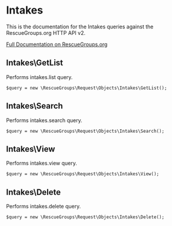 # Intakes

This is the documentation for the Intakes queries against the RescueGroups.org HTTP API v2.

[Full Documentation on RescueGroups.org](https://userguide.rescuegroups.org/display/APIDG/Object+definitions#Objectdefinitions-intakes)

## Intakes\GetList

Performs intakes.list query.

    $query = new \RescueGroups\Request\Objects\Intakes\GetList();


## Intakes\Search

Performs intakes.search query.

    $query = new \RescueGroups\Request\Objects\Intakes\Search();


## Intakes\View

Performs intakes.view query.

    $query = new \RescueGroups\Request\Objects\Intakes\View();


## Intakes\Delete

Performs intakes.delete query.

    $query = new \RescueGroups\Request\Objects\Intakes\Delete();


